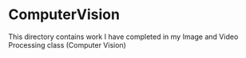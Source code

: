 # ComputerVision
This directory contains work I have completed in my Image and Video Processing class (Computer Vision)
